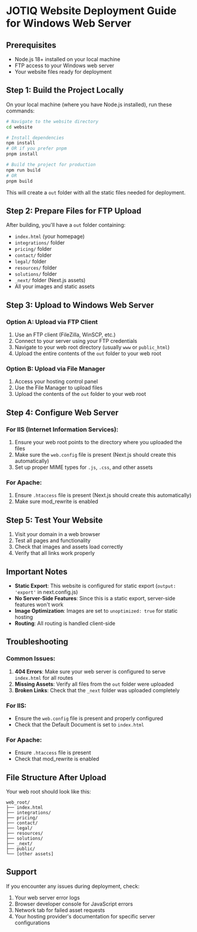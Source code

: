 # JOTIQ Website Deployment Guide for Windows Web Server

## Prerequisites
- Node.js 18+ installed on your local machine
- FTP access to your Windows web server
- Your website files ready for deployment

## Step 1: Build the Project Locally

On your local machine (where you have Node.js installed), run these commands:

```bash
# Navigate to the website directory
cd website

# Install dependencies
npm install
# OR if you prefer pnpm
pnpm install

# Build the project for production
npm run build
# OR
pnpm build
```

This will create a `out` folder with all the static files needed for deployment.

## Step 2: Prepare Files for FTP Upload

After building, you'll have a `out` folder containing:
- `index.html` (your homepage)
- `integrations/` folder
- `pricing/` folder
- `contact/` folder
- `legal/` folder
- `resources/` folder
- `solutions/` folder
- `_next/` folder (Next.js assets)
- All your images and static assets

## Step 3: Upload to Windows Web Server

### Option A: Upload via FTP Client
1. Use an FTP client (FileZilla, WinSCP, etc.)
2. Connect to your server using your FTP credentials
3. Navigate to your web root directory (usually `www` or `public_html`)
4. Upload the entire contents of the `out` folder to your web root

### Option B: Upload via File Manager
1. Access your hosting control panel
2. Use the File Manager to upload files
3. Upload the contents of the `out` folder to your web root

## Step 4: Configure Web Server

### For IIS (Internet Information Services):
1. Ensure your web root points to the directory where you uploaded the files
2. Make sure the `web.config` file is present (Next.js should create this automatically)
3. Set up proper MIME types for `.js`, `.css`, and other assets

### For Apache:
1. Ensure `.htaccess` file is present (Next.js should create this automatically)
2. Make sure mod_rewrite is enabled

## Step 5: Test Your Website

1. Visit your domain in a web browser
2. Test all pages and functionality
3. Check that images and assets load correctly
4. Verify that all links work properly

## Important Notes

- **Static Export**: This website is configured for static export (`output: 'export'` in next.config.js)
- **No Server-Side Features**: Since this is a static export, server-side features won't work
- **Image Optimization**: Images are set to `unoptimized: true` for static hosting
- **Routing**: All routing is handled client-side

## Troubleshooting

### Common Issues:
1. **404 Errors**: Make sure your web server is configured to serve `index.html` for all routes
2. **Missing Assets**: Verify all files from the `out` folder were uploaded
3. **Broken Links**: Check that the `_next` folder was uploaded completely

### For IIS:
- Ensure the `web.config` file is present and properly configured
- Check that the Default Document is set to `index.html`

### For Apache:
- Ensure `.htaccess` file is present
- Check that mod_rewrite is enabled

## File Structure After Upload

Your web root should look like this:
```
web_root/
├── index.html
├── integrations/
├── pricing/
├── contact/
├── legal/
├── resources/
├── solutions/
├── _next/
├── public/
└── [other assets]
```

## Support

If you encounter any issues during deployment, check:
1. Your web server error logs
2. Browser developer console for JavaScript errors
3. Network tab for failed asset requests
4. Your hosting provider's documentation for specific server configurations
